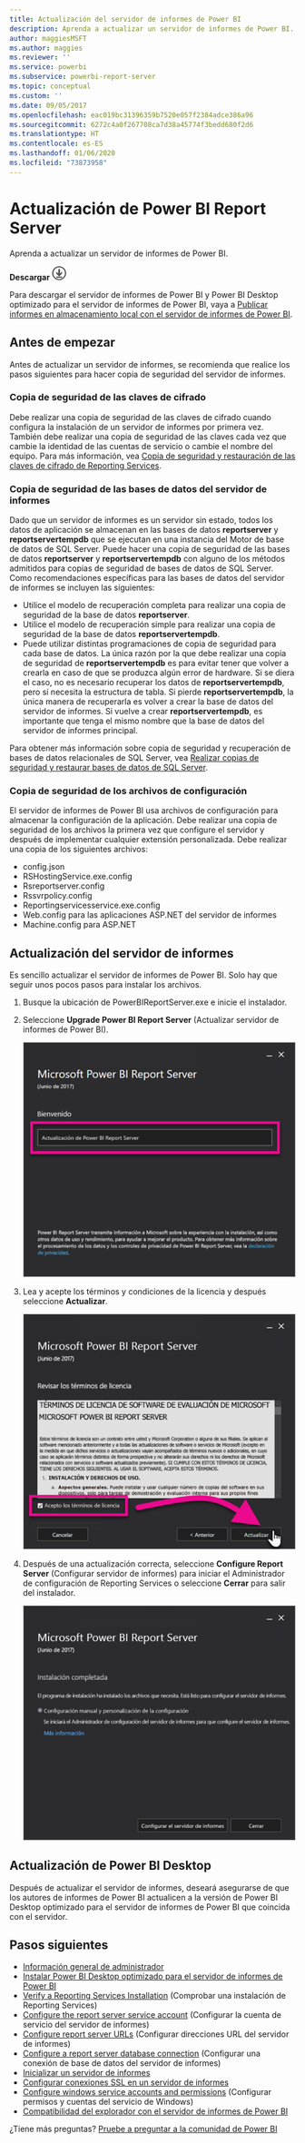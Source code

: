 ```yaml
---
title: Actualización del servidor de informes de Power BI
description: Aprenda a actualizar un servidor de informes de Power BI.
author: maggiesMSFT
ms.author: maggies
ms.reviewer: ''
ms.service: powerbi
ms.subservice: powerbi-report-server
ms.topic: conceptual
ms.custom: ''
ms.date: 09/05/2017
ms.openlocfilehash: eac019bc31396359b7520e057f2384adce386a96
ms.sourcegitcommit: 6272c4a0f267708ca7d38a45774f3bedd680f2d6
ms.translationtype: HT
ms.contentlocale: es-ES
ms.lasthandoff: 01/06/2020
ms.locfileid: "73873958"
---
```

# <a name="upgrade-power-bi-report-server"></a>Actualización de Power BI Report Server

Aprenda a actualizar un servidor de informes de Power BI.

 **Descargar** ![download](media/upgrade/download.png "descargar")

Para descargar el servidor de informes de Power BI y Power BI Desktop optimizado para el servidor de informes de Power BI, vaya a [Publicar informes en almacenamiento local con el servidor de informes de Power BI](https://powerbi.microsoft.com/report-server/).

## <a name="before-you-begin"></a>Antes de empezar

Antes de actualizar un servidor de informes, se recomienda que realice los pasos siguientes para hacer copia de seguridad del servidor de informes.

### <a name="backing-up-the-encryption-keys"></a>Copia de seguridad de las claves de cifrado

Debe realizar una copia de seguridad de las claves de cifrado cuando configura la instalación de un servidor de informes por primera vez. También debe realizar una copia de seguridad de las claves cada vez que cambie la identidad de las cuentas de servicio o cambie el nombre del equipo. Para más información, vea [Copia de seguridad y restauración de las claves de cifrado de Reporting Services](https://docs.microsoft.com/sql/reporting-services/install-windows/ssrs-encryption-keys-back-up-and-restore-encryption-keys).

### <a name="backing-up-the-report-server-databases"></a>Copia de seguridad de las bases de datos del servidor de informes

Dado que un servidor de informes es un servidor sin estado, todos los datos de aplicación se almacenan en las bases de datos **reportserver** y **reportservertempdb** que se ejecutan en una instancia del Motor de base de datos de SQL Server. Puede hacer una copia de seguridad de las bases de datos **reportserver** y **reportservertempdb** con alguno de los métodos admitidos para copias de seguridad de bases de datos de SQL Server. Como recomendaciones específicas para las bases de datos del servidor de informes se incluyen las siguientes:

* Utilice el modelo de recuperación completa para realizar una copia de seguridad de la base de datos **reportserver**.
* Utilice el modelo de recuperación simple para realizar una copia de seguridad de la base de datos **reportservertempdb**.
* Puede utilizar distintas programaciones de copia de seguridad para cada base de datos. La única razón por la que debe realizar una copia de seguridad de **reportservertempdb** es para evitar tener que volver a crearla en caso de que se produzca algún error de hardware. Si se diera el caso, no es necesario recuperar los datos de **reportservertempdb**, pero sí necesita la estructura de tabla. Si pierde **reportservertempdb**, la única manera de recuperarla es volver a crear la base de datos del servidor de informes. Si vuelve a crear **reportservertempdb**, es importante que tenga el mismo nombre que la base de datos del servidor de informes principal.

Para obtener más información sobre copia de seguridad y recuperación de bases de datos relacionales de SQL Server, vea [Realizar copias de seguridad y restaurar bases de datos de SQL Server](https://docs.microsoft.com/sql/relational-databases/backup-restore/back-up-and-restore-of-sql-server-databases).

### <a name="backing-up-the-configuration-files"></a>Copia de seguridad de los archivos de configuración

El servidor de informes de Power BI usa archivos de configuración para almacenar la configuración de la aplicación. Debe realizar una copia de seguridad de los archivos la primera vez que configure el servidor y después de implementar cualquier extensión personalizada. Debe realizar una copia de los siguientes archivos:

* config.json
* RSHostingService.exe.config
* Rsreportserver.config
* Rssvrpolicy.config
* Reportingservicesservice.exe.config
* Web.config para las aplicaciones ASP.NET del servidor de informes
* Machine.config para ASP.NET

## <a name="upgrade-the-report-server"></a>Actualización del servidor de informes

Es sencillo actualizar el servidor de informes de Power BI. Solo hay que seguir unos pocos pasos para instalar los archivos.

1. Busque la ubicación de PowerBIReportServer.exe e inicie el instalador.

2. Seleccione **Upgrade Power BI Report Server** (Actualizar servidor de informes de Power BI).

    ![Actualización de Power BI Report Server](media/upgrade/reportserver-upgrade1.png "Actualización de Power BI Report Server")

3. Lea y acepte los términos y condiciones de la licencia y después seleccione **Actualizar**.

    ![Contrato de licencia](media/upgrade/reportserver-upgrade-eula.png "Contrato de licencia")

4. Después de una actualización correcta, seleccione **Configure Report Server** (Configurar servidor de informes) para iniciar el Administrador de configuración de Reporting Services o seleccione **Cerrar** para salir del instalador.

    ![Actualizar configuración](media/upgrade/reportserver-upgrade-configure.png)

## <a name="upgrade-power-bi-desktop"></a>Actualización de Power BI Desktop

Después de actualizar el servidor de informes, deseará asegurarse de que los autores de informes de Power BI actualicen a la versión de Power BI Desktop optimizado para el servidor de informes de Power BI que coincida con el servidor.

## <a name="next-steps"></a>Pasos siguientes

* [Información general de administrador](admin-handbook-overview.md)  
* [Instalar Power BI Desktop optimizado para el servidor de informes de Power BI](install-powerbi-desktop.md)  
* [Verify a Reporting Services Installation](https://docs.microsoft.com/sql/reporting-services/install-windows/verify-a-reporting-services-installation) (Comprobar una instalación de Reporting Services)  
* [Configure the report server service account](https://docs.microsoft.com/sql/reporting-services/install-windows/configure-the-report-server-service-account-ssrs-configuration-manager) (Configurar la cuenta de servicio del servidor de informes)  
* [Configure report server URLs](https://docs.microsoft.com/sql/reporting-services/install-windows/configure-report-server-urls-ssrs-configuration-manager) (Configurar direcciones URL del servidor de informes)  
* [Configure a report server database connection](https://docs.microsoft.com/sql/reporting-services/install-windows/configure-a-report-server-database-connection-ssrs-configuration-manager) (Configurar una conexión de base de datos del servidor de informes)  
* [Inicializar un servidor de informes](https://docs.microsoft.com/sql/reporting-services/install-windows/ssrs-encryption-keys-initialize-a-report-server)  
* [Configurar conexiones SSL en un servidor de informes](https://docs.microsoft.com/sql/reporting-services/security/configure-ssl-connections-on-a-native-mode-report-server)  
* [Configure windows service accounts and permissions](https://docs.microsoft.com/sql/database-engine/configure-windows/configure-windows-service-accounts-and-permissions) (Configurar permisos y cuentas del servicio de Windows)  
* [Compatibilidad del explorador con el servidor de informes de Power BI](browser-support.md)

¿Tiene más preguntas? [Pruebe a preguntar a la comunidad de Power BI](https://community.powerbi.com/)